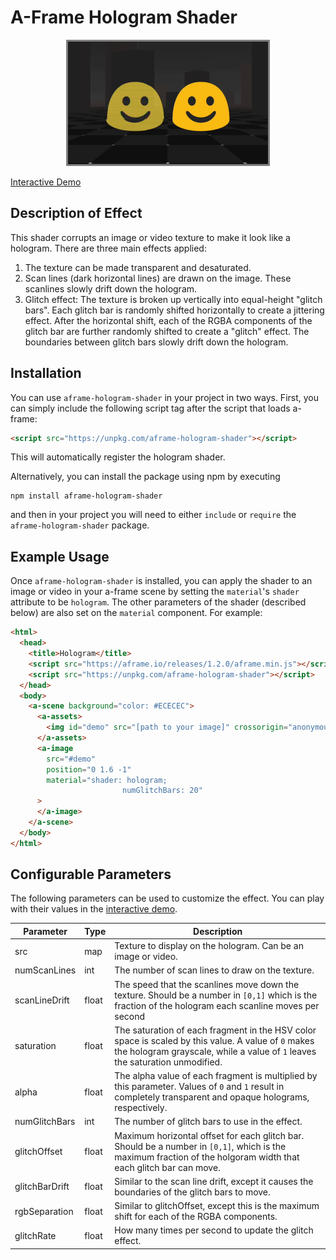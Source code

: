 # A-Frame Hologram Shader

<p align="center">
  <img src="example.gif" style="border-style: solid; border-color: gray"/>
  
  <a href="https://travisbarrydick.github.io/aframe-hologram-shader/dist/index.html"> Interactive Demo </a>
</p>

## Description of Effect

This shader corrupts an image or video texture to make it look like a hologram. There are three main effects applied:

1. The texture can be made transparent and desaturated.
1. Scan lines (dark horizontal lines) are drawn on the image. These scanlines slowly drift down the hologram.
1. Glitch effect: The texture is broken up vertically into equal-height "glitch bars". Each glitch bar is randomly shifted horizontally to create a jittering effect. After the horizontal shift, each of the RGBA components of the glitch bar are further randomly shifted to create a "glitch" effect. The boundaries between glitch bars slowly drift down the hologram.

## Installation

You can use `aframe-hologram-shader` in your project in two ways. First, you can simply include the following script tag after the script that loads a-frame:

```html
<script src="https://unpkg.com/aframe-hologram-shader"></script>
```

This will automatically register the hologram shader.

Alternatively, you can install the package using npm by executing

```
npm install aframe-hologram-shader
```

and then in your project you will need to either `include` or `require` the `aframe-hologram-shader` package.

## Example Usage

Once `aframe-hologram-shader` is installed, you can apply the shader to an image or video in your a-frame scene by setting the `material`'s `shader` attribute to be `hologram`. The other parameters of the shader (described below) are also set on the `material` component. For example:

```html
<html>
  <head>
    <title>Hologram</title>
    <script src="https://aframe.io/releases/1.2.0/aframe.min.js"></script>
    <script src="https://unpkg.com/aframe-hologram-shader"></script>
  </head>
  <body>
    <a-scene background="color: #ECECEC">
      <a-assets>
        <img id="demo" src="[path to your image]" crossorigin="anonymous" />
      </a-assets>
      <a-image
        src="#demo"
        position="0 1.6 -1"
        material="shader: hologram;
                         numGlitchBars: 20"
      >
      </a-image>
    </a-scene>
  </body>
</html>
```

## Configurable Parameters

The following parameters can be used to customize the effect. You can play with their values in the <a href="https://travisbarrydick.github.io/aframe-hologram-shader/dist/index.html">interactive demo</a>.

| Parameter      | Type  | Description                                                                                                                                                                         |
| -------------- | ----- | ----------------------------------------------------------------------------------------------------------------------------------------------------------------------------------- |
| src            | map   | Texture to display on the hologram. Can be an image or video.                                                                                                                       |
| numScanLines   | int   | The number of scan lines to draw on the texture.                                                                                                                                    |
| scanLineDrift  | float | The speed that the scanlines move down the texture. Should be a number in `[0,1]` which is the fraction of the hologram each scanline moves per second                              |
| saturation     | float | The saturation of each fragment in the HSV color space is scaled by this value. A value of `0` makes the hologram grayscale, while a value of `1` leaves the saturation unmodified. |
| alpha          | float | The alpha value of each fragment is multiplied by this parameter. Values of `0` and `1` result in completely transparent and opaque holograms, respectively.                        |
| numGlitchBars  | int   | The number of glitch bars to use in the effect.                                                                                                                                     |
| glitchOffset   | float | Maximum horizontal offset for each glitch bar. Should be a number in `[0,1]`, which is the maximum fraction of the holgoram width that each glitch bar can move.                    |
| glitchBarDrift | float | Similar to the scan line drift, except it causes the boundaries of the glitch bars to move.                                                                                         |
| rgbSeparation  | float | Similar to glitchOffset, except this is the maximum shift for each of the RGBA components.                                                                                          |
| glitchRate     | float | How many times per second to update the glitch effect.                                                                                                                              |

